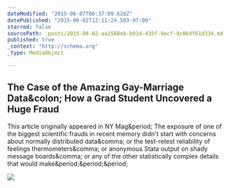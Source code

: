 ```yaml
---
dateModified: "2015-06-07T00:37:09.626Z"
datePublished: "2015-06-02T12:11:24.503-07:00"
starred: false
sourcePath: _posts/2015-06-02-aa1568eb-b91d-435f-9ecf-9c06df61d334.md
published: true
_context: "http://schema.org"
_type: MediaObject

---
```

<article style=""><h1>The Case of the Amazing Gay-Marriage Data&amp;colon; How a Grad Student Uncovered a Huge Fraud</h1><p>This article originally appeared in NY Mag&amp;period; The exposure of one of the biggest scientific frauds in recent memory didn't start with concerns about normally distributed data&amp;comma; or the test-retest reliability of feelings thermometers&amp;comma; or anonymous Stata output on shady message boards&amp;comma; or any of the other statistically complex details that would make&amp;period;&amp;period;&amp;period;</p><img src="http://www.slate.com/content/dam/slate/blogs/outward/2015/01/23/a_truce_in_the_gay_cake_wars_my_compromise/476103459-same-sex-wedding-cake-at-the-gay-wedding-show-at-the.jpg/_jcr_content/renditions/cq5dam.web.1280.1280.jpeg" /></article>